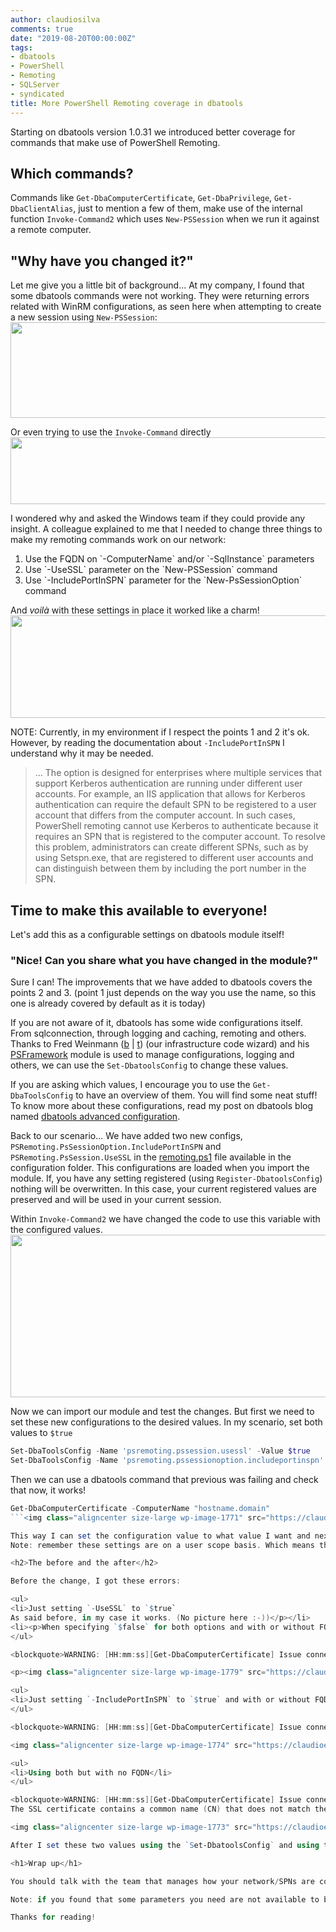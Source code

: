 ```yaml
---
author: claudiosilva
comments: true
date: "2019-08-20T00:00:00Z"
tags:
- dbatools
- PowerShell
- Remoting
- SQLServer
- syndicated
title: More PowerShell Remoting coverage in dbatools
---
```

Starting on dbatools version 1.0.31 we introduced better coverage for commands that make use of PowerShell Remoting.

<h2>Which commands?</h2>

Commands like `Get-DbaComputerCertificate`, `Get-DbaPrivilege`, `Get-DbaClientAlias`, just to mention a few of them, make use of the internal function `Invoke-Command2` which uses `New-PSSession` when we run it against a remote computer.

<h2>"Why have you changed it?"</h2>

Let me give you a little bit of background...
At my company, I found that some dbatools commands were not working. They were returning errors related with WinRM configurations, as seen here when attempting to create a new session using `New-PSSession`:<img class="aligncenter size-large wp-image-1824" src="https://claudioessilva.github.io/img/2019/08/new-pssession_error.png?w=800" alt="" width="800" height="153">

Or even trying to use the `Invoke-Command` directly<img class="aligncenter size-large wp-image-1823" src="https://claudioessilva.github.io/img/2019/08/invoke-command_error.png?w=800" alt="" width="800" height="107">

I wondered why and asked the Windows team if they could provide any insight. A colleague explained to me that I needed to change three things to make my remoting commands work on our network:

<ol>
<li>Use the FQDN on `-ComputerName` and/or `-SqlInstance` parameters</li>
<li>Use `-UseSSL` parameter on the `New-PSSession` command</li>
<li>Use `-IncludePortInSPN` parameter for the `New-PsSessionOption` command</li>
</ol>

And <em>voilà</em> with these settings in place it worked like a charm!<img class="aligncenter size-large wp-image-1767" src="https://claudioessilva.github.io/img/2019/08/psremoting_working.png?w=800" alt="" width="800" height="164">

NOTE: Currently, in my environment if I respect the points 1 and 2 it's ok. However, by reading the documentation about `-IncludePortInSPN` I understand why it may be needed.

<blockquote>...
The option is designed for enterprises where multiple services that support Kerberos authentication are running under different user accounts. For example, an IIS application that allows for Kerberos authentication can require the default SPN to be registered to a user account that differs from the computer account. In such cases, PowerShell remoting cannot use Kerberos to authenticate because it requires an SPN that is registered to the computer account. To resolve this problem, administrators can create different SPNs, such as by using Setspn.exe, that are registered to different user accounts and can distinguish between them by including the port number in the SPN.</blockquote>

<h2>Time to make this available to everyone!</h2>

Let's add this as a configurable settings on dbatools module itself!

<h3>"Nice! Can you share what you have changed in the module?"</h3>

Sure I can!
The improvements that we have added to dbatools covers the points 2 and 3. (point 1 just depends on the way you use the name, so this one is already covered by default as it is today)

If you are not aware of it, dbatools has some wide configurations itself. From sqlconnection, through logging and caching, remoting and others.
Thanks to Fred Weinmann ([b](http://allthingspowershell.blogspot.com/) \| [t](https://twitter.com/FredWeinmann)) (our infrastructure code wizard) and his [PSFramework](http://psframework.org/) module is used to manage configurations, logging and others, we can use the `Set-DbatoolsConfig` to change these values.

If you are asking which values, I encourage you to use the `Get-DbaToolsConfig` to have an overview of them. You will find some neat stuff! To know more about these configurations, read my post on dbatools blog named [dbatools advanced configuration](https://dbatools.io/configuration).

Back to our scenario...
We have added two new configs, `PSRemoting.PsSessionOption.IncludePortInSPN` and `PSRemoting.PsSession.UseSSL` in the [remoting.ps1](https://github.com/sqlcollaborative/dbatools/blob/development/internal/configurations/settings/remoting.ps1) file available in the configuration folder. This configurations are loaded when you import the module. If, you have any setting registered (using `Register-DbatoolsConfig`) nothing will be overwritten. In this case, your current registered values are preserved and will be used in your current session.

Within `Invoke-Command2` we have changed the code to use this variable with the configured values.<img class="aligncenter size-large wp-image-1768" src="https://claudioessilva.github.io/img/2019/08/psremoting_addedcode.png?w=800" alt="" width="800" height="260">

Now we can import our module and test the changes. But first we need to set these new configurations to the desired values. In my scenario, set both values to `$true`
``` powershell
Set-DbaToolsConfig -Name 'psremoting.pssession.usessl' -Value $true
Set-DbaToolsConfig -Name 'psremoting.pssessionoption.includeportinspn' -Value $true
```
Then we can use a dbatools command that previous was failing and check that now, it works!
``` powershell
Get-DbaComputerCertificate -ComputerName "hostname.domain"
```<img class="aligncenter size-large wp-image-1771" src="https://claudioessilva.github.io/img/2019/08/get-dbacomputercertificate_working.png?w=800" alt="" width="800" height="140">

This way I can set the configuration value to what value I want and next time I execute the command, it will make use of it!
Note: remember these settings are on a user scope basis. Which means that if you have a service account running dbatools commands, you will want to add the `Set-DbatoolsConfig` code at the beginning of your scripts to make sure that it will use the settings with the values that you need.

<h2>The before and the after</h2>

Before the change, I got these errors:

<ul>
<li>Just setting `-UseSSL` to `$true`
As said before, in my case it works. (No picture here :-))</p></li>
<li><p>When specifying `$false` for both options and with or without FQDN</p></li>
</ul>

<blockquote>WARNING: [HH:mm:ss][Get-DbaComputerCertificate] Issue connecting to computer | Connecting to remote server "ComputerName" failed with the following error message : The client cannot connect to the destination specified in the request. Verify that the service on the destination is running and is accepting requests. Consult the logs and documentation for the WS-Management service running on the destination, most commonly IIS or WinRM. If the destination is the WinRM service, run the following command on the destination to analyze and configure the WinRM service: "winrm quickconfig". For more information, see the about_Remote_Troubleshooting Help topic.</blockquote>

<p><img class="aligncenter size-large wp-image-1779" src="https://claudioessilva.github.io/img/2019/08/test_failing_nosettings.png?w=800" alt="" width="800" height="81">

<ul>
<li>Just setting `-IncludePortInSPN` to `$true` and with or without FQDN</li>
</ul>

<blockquote>WARNING: [HH:mm:ss][Get-DbaComputerCertificate] Issue connecting to computer | Connecting to remote server "ComputerName" failed with the following error message : WinRM cannot process the request. The following error occurred while using Kerberos authentication: Cannot find the computer "ComputerName". Verify that the computer exists on the network and that the name provided is spelled correctly. For more information, see the about_Remote_Troubleshooting Help topic.</blockquote>

<img class="aligncenter size-large wp-image-1774" src="https://claudioessilva.github.io/img/2019/08/test_failing_includeportinspn.png?w=800" alt="" width="800" height="71">

<ul>
<li>Using both but with no FQDN</li>
</ul>

<blockquote>WARNING: [HH:mm:ss][Get-DbaComputerCertificate] Issue connecting to computer | Connecting to remote server "ComputerName" failed with the following error message : The server certificate on the destination computer ("ComputerName":5986) has the following errors:
The SSL certificate contains a common name (CN) that does not match the hostname. For more information, see the about_Remote_Troubleshooting Help topic.</blockquote>

<img class="aligncenter size-large wp-image-1773" src="https://claudioessilva.github.io/img/2019/08/test_failing_bothtrue_notfqdn.png?w=800" alt="" width="800" height="70">

After I set these two values using the `Set-DbatoolsConfig` and using the FQDN it worked perfectly!

<h1>Wrap up</h1>

You should talk with the team that manages how your network/SPNs are configured and which parameters/values you need to be using to take advantage of PowerShell Remoting successfully. Now you can go to dbatools and set the values you need to use the commands natively!

Note: if you found that some parameters you need are not available to be configurable yet, let us know by opening an issue on the GitHub repository.

Thanks for reading!
